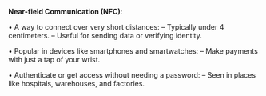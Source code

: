 **Near-field Communication (NFC)**:

• A way to connect over very short distances:
  – Typically under 4 centimeters.
  – Useful for sending data or verifying identity.

• Popular in devices like smartphones and smartwatches:
  – Make payments with just a tap of your wrist.

• Authenticate or get access without needing a password:
  – Seen in places like hospitals, warehouses, and factories.